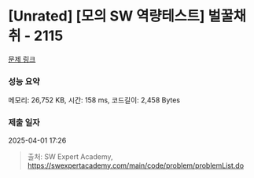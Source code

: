 # [Unrated] [모의 SW 역량테스트] 벌꿀채취 - 2115 

[문제 링크](https://swexpertacademy.com/main/code/problem/problemDetail.do?contestProbId=AV5V4A46AdIDFAWu) 

### 성능 요약

메모리: 26,752 KB, 시간: 158 ms, 코드길이: 2,458 Bytes

### 제출 일자

2025-04-01 17:26



> 출처: SW Expert Academy, https://swexpertacademy.com/main/code/problem/problemList.do